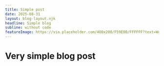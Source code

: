 ```yaml
---
title: Simple post
date: 2025-08-31
layout: blog-layout.njk
headline: Simple blog
subline: without code
featureImage: https://via.placeholder.com/400x200/F59E0B/FFFFFF?text=Web+Performance
---
```



# Very simple blog post

